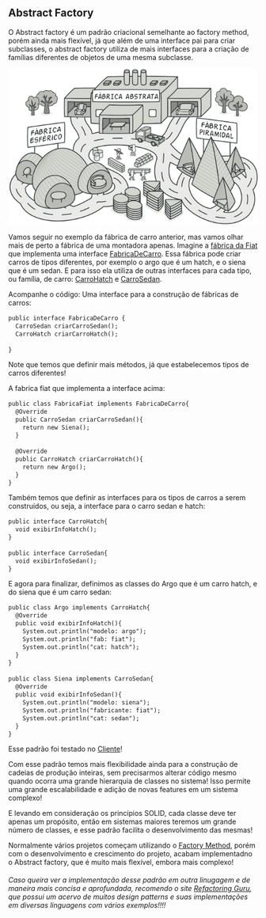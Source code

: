 ## Abstract Factory

O Abstract factory é um padrão criacional semelhante ao factory method, porém ainda mais flexível, já que além de uma interface pai para criar subclasses, o abstract factory utiliza de mais interfaces para a criação de famílias diferentes de objetos de uma mesma subclasse.

![abstract factory](../../imgs/abstract.png)

Vamos seguir no exemplo da fábrica de carro anterior, mas vamos olhar mais de perto a fábrica de uma montadora apenas. Imagine a [fábrica da Fiat ](./FabricaFiat.java) que implementa uma interface [FabricaDeCarro](./FabricaFiat.java). Essa fábrica pode criar carros de tipos diferentes, por exemplo o argo que é um hatch, e o siena que é um sedan. E para isso ela utiliza de outras interfaces para cada tipo, ou família, de carro: [CarroHatch](./CarroHatch.java) e [CarroSedan](./CarroSedan.java).

Acompanhe o código:
Uma interface para a construção de fábricas de carros:
```
public interface FabricaDeCarro {
  CarroSedan criarCarroSedan();
  CarroHatch criarCarroHatch();
  
}
```
Note que temos que definir mais métodos, já que estabelecemos tipos de carros diferentes!

A fabrica fiat que implementa a interface acima:
```
public class FabricaFiat implements FabricaDeCarro{
  @Override
  public CarroSedan criarCarroSedan(){
    return new Siena();
  } 

  @Override
  public CarroHatch criarCarroHatch(){
    return new Argo();
  }
}
```

Também temos que definir as interfaces para os tipos de carros a serem construídos, ou seja, a interface para o carro sedan e hatch:
```
public interface CarroHatch{
  void exibirInfoHatch();
}

public interface CarroSedan{
  void exibirInfoSedan();
}
```

E agora para finalizar, definimos as classes do Argo que é um carro hatch, e do siena que é um carro sedan:
```
public class Argo implements CarroHatch{
  @Override
  public void exibirInfoHatch(){
    System.out.println("modelo: argo");
    System.out.println("fab: fiat");
    System.out.println("cat: hatch");
  }
}

public class Siena implements CarroSedan{
  @Override
  public void exibirInfoSedan(){
    System.out.println("modelo: siena");
    System.out.println("fabricante: fiat");
    System.out.println("cat: sedan");
  }
} 
```
Esse padrão foi testado no [Cliente](./Cliente.java)!

Com esse padrão temos mais flexibilidade ainda para a construção de cadeias de produção inteiras, sem precisarmos alterar código mesmo quando ocorra uma grande hierarquia de classes no sistema!
Isso permite uma grande escalabilidade e adição de novas features em um sistema complexo!

E levando em consideração os princípios SOLID, cada classe deve ter apenas um propósito, então em sistemas maiores teremos um grande número de classes, e esse padrão facilita o desenvolvimento das mesmas!

Normalmente vários projetos começam utilizando o [Factory Method](../Factory_Method/), porém com o desenvolvimento e crescimento do projeto, acabam implementadno o Abstract factory, que é muito mais flexível, embora mais complexo!

###### Caso queira ver a implementação desse padrão em outra linugagem e de maneira mais concisa e aprofundada, recomendo o site [Refactoring Guru](https://refactoring.guru/pt-br), que possui um acervo de muitos design patterns e suas implementações em diversas linguagens com vários exemplos!!!!
